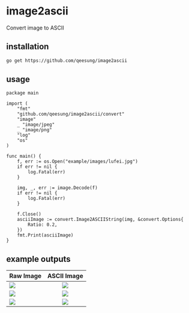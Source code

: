 # image2ascii

Convert image to ASCII

## installation

```bash
go get https://github.com/qeesung/image2ascii
```

## usage

```golang
package main

import (
	"fmt"
	"github.com/qeesung/image2ascii/convert"
	"image"
	_ "image/jpeg"
	_ "image/png"
	"log"
	"os"
)

func main() {
	f, err := os.Open("example/images/lufei.jpg")
	if err != nil {
		log.Fatal(err)
	}

	img, _, err := image.Decode(f)
	if err != nil {
		log.Fatal(err)
	}

	f.Close()
	asciiImage := convert.Image2ASCIIString(img, &convert.Options{
		Ratio: 0.2,
	})
	fmt.Print(asciiImage)
}
```

## example outputs

| Raw Image         | ASCII Image           |
| ------------- |:-------------:| 
| ![](https://raw.githubusercontent.com/qeesung/image2ascii/master/example/images/lufei.jpg)      | ![](https://raw.githubusercontent.com/qeesung/image2ascii/master/example/images/lufei_ascii.png) |
 ![](https://raw.githubusercontent.com/qeesung/image2ascii/master/example/images/pikaqiu.jpeg)      | ![](https://raw.githubusercontent.com/qeesung/image2ascii/master/example/images/pikaqiu_ascii.png) |
  ![](https://raw.githubusercontent.com/qeesung/image2ascii/master/example/images/baozou.jpeg)      | ![](https://raw.githubusercontent.com/qeesung/image2ascii/master/example/images/baozou_ascii.png) |

